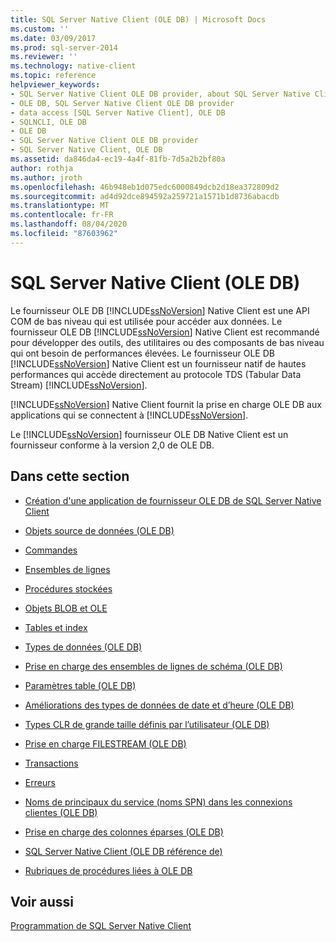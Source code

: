 ```yaml
---
title: SQL Server Native Client (OLE DB) | Microsoft Docs
ms.custom: ''
ms.date: 03/09/2017
ms.prod: sql-server-2014
ms.reviewer: ''
ms.technology: native-client
ms.topic: reference
helpviewer_keywords:
- SQL Server Native Client OLE DB provider, about SQL Server Native Client OLE DB provider
- OLE DB, SQL Server Native Client OLE DB provider
- data access [SQL Server Native Client], OLE DB
- SQLNCLI, OLE DB
- OLE DB
- SQL Server Native Client OLE DB provider
- SQL Server Native Client, OLE DB
ms.assetid: da846da4-ec19-4a4f-81fb-7d5a2b2bf80a
author: rothja
ms.author: jroth
ms.openlocfilehash: 46b948eb1d075edc6000849dcb2d18ea372809d2
ms.sourcegitcommit: ad4d92dce894592a259721a1571b1d8736abacdb
ms.translationtype: MT
ms.contentlocale: fr-FR
ms.lasthandoff: 08/04/2020
ms.locfileid: "87603962"
---
```

# <a name="sql-server-native-client-ole-db"></a>SQL Server Native Client (OLE DB)
  Le fournisseur OLE DB [!INCLUDE[ssNoVersion](../../../includes/ssnoversion-md.md)] Native Client est une API COM de bas niveau qui est utilisée pour accéder aux données. Le fournisseur OLE DB [!INCLUDE[ssNoVersion](../../../includes/ssnoversion-md.md)] Native Client est recommandé pour développer des outils, des utilitaires ou des composants de bas niveau qui ont besoin de performances élevées. Le fournisseur OLE DB [!INCLUDE[ssNoVersion](../../../includes/ssnoversion-md.md)] Native Client est un fournisseur natif de hautes performances qui accède directement au protocole TDS (Tabular Data Stream) [!INCLUDE[ssNoVersion](../../../includes/ssnoversion-md.md)].  
  
 [!INCLUDE[ssNoVersion](../../../includes/ssnoversion-md.md)] Native Client fournit la prise en charge OLE DB aux applications qui se connectent à [!INCLUDE[ssNoVersion](../../../includes/ssnoversion-md.md)].  
  
 Le [!INCLUDE[ssNoVersion](../../../includes/ssnoversion-md.md)] fournisseur OLE DB Native Client est un fournisseur conforme à la version 2,0 de OLE DB.  
  
## <a name="in-this-section"></a>Dans cette section  
  
-   [Création d'une application de fournisseur OLE DB de SQL Server Native Client](../../native-client-ole-db-provider/creating-a-sql-server-native-client-ole-db-provider-application.md)  
  
-   [Objets source de données &#40;OLE DB&#41;](../../native-client-ole-db-data-source-objects/data-source-objects-ole-db.md)  
  
-   [Commandes](../../native-client-ole-db-commands/commands.md)  
  
-   [Ensembles de lignes](../../native-client-ole-db-rowsets/rowsets.md)  
  
-   [Procédures stockées](stored-procedures.md)  
  
-   [Objets BLOB et OLE](../../native-client-ole-db-blobs/blobs-and-ole-objects.md)  
  
-   [Tables et index](../../native-client-ole-db-tables-indexes/tables-and-indexes.md)  
  
-   [Types de données &#40;OLE DB&#41;](../../native-client-ole-db-data-types/data-types-ole-db.md)  
  
-   [Prise en charge des ensembles de lignes de schéma &#40;OLE DB&#41;](schema-rowset-support-ole-db.md)  
  
-   [Paramètres table &#40;OLE DB&#41;](../../native-client-ole-db-table-valued-parameters/table-valued-parameters-ole-db.md)  
  
-   [Améliorations des types de données de date et d’heure &#40;OLE DB&#41;](../../native-client-ole-db-date-time/date-and-time-improvements-ole-db.md)  
  
-   [Types CLR de grande taille définis par l’utilisateur &#40;OLE DB&#41;](large-clr-user-defined-types-ole-db.md)  
  
-   [Prise en charge FILESTREAM &#40;OLE DB&#41;](filestream-support-ole-db.md)  
  
-   [Transactions](../../native-client-ole-db-transactions/transactions.md)  
  
-   [Erreurs](../../native-client-ole-db-errors/errors.md)  
  
-   [Noms de principaux du service &#40;noms SPN&#41; dans les connexions clientes &#40;OLE DB&#41;](service-principal-names-spns-in-client-connections-ole-db.md)  
  
-   [Prise en charge des colonnes éparses &#40;OLE DB&#41;](sparse-columns-support-ole-db.md)  
  
-   [SQL Server Native Client &#40;OLE DB référence de&#41;](../../native-client-ole-db-interfaces/sql-server-native-client-ole-db-interfaces.md)  
  
-   [Rubriques de procédures liées à OLE DB](../../native-client-ole-db-how-to/ole-db-how-to-topics.md)  
  
## <a name="see-also"></a>Voir aussi  
 [Programmation de SQL Server Native Client](../sql-server-native-client-programming.md)  
  
  
